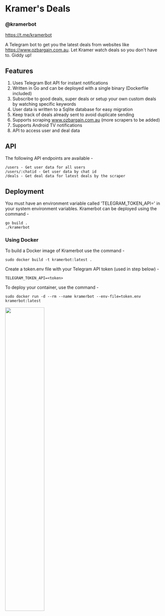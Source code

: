 # Kramer's Deals

### @kramerbot

https://t.me/kramerbot

A Telegram bot to get you the latest deals from websites like https://www.ozbargain.com.au. Let Kramer watch deals so you don't have to. Giddy up!

## Features

1. Uses Telegram Bot API for instant notifications
2. Written in Go and can be deployed with a single binary (Dockerfile included)
3. Subscribe to good deals, super deals or setup your own custom deals by watching specific keywords
4. User data is written to a Sqlite database for easy migration
5. Keep track of deals already sent to avoid duplicate sending
6. Supports scraping www.ozbargain.com.au (more scrapers to be added)
7. Supports Android TV notifications
8. API to access user and deal data

## API

The following API endpoints are available -

```
/users - Get user data for all users
/users/:chatid - Get user data by chat id
/deals - Get deal data for latest deals by the scraper
```

## Deployment

You must have an environment variable called 'TELEGRAM_TOKEN_API=<token>' in your system environment variables. Kramerbot can be deployed using the command -

```
go build .
./kramerbot
```

### Using Docker

To build a Docker image of Kramerbot use the command -

```
sudo docker build -t kramerbot:latest .
```

Create a token.env file with your Telegram API token (used in step below) -

```
TELEGRAM_TOKEN_API=<token>
```

To deploy your container, use the command -

```
sudo docker run -d --rm --name kramerbot --env-file=token.env kramerbot:latest
```

<img src="https://raw.githubusercontent.com/intothevoid/kramerbot/main/static/about.jpeg" width="50%" height="50%"></img>
